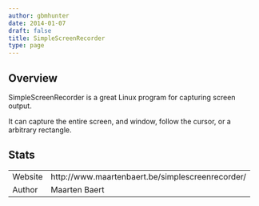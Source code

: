 ```yaml
---
author: gbmhunter
date: 2014-01-07
draft: false
title: SimpleScreenRecorder
type: page
---
```


## Overview

SimpleScreenRecorder is a great Linux program for capturing screen output.

It can capture the entire screen, and window, follow the cursor, or a arbitrary rectangle.

## Stats

<table >
	<tbody >
		<tr >
			
<td >Website
</td>
			
<td >http://www.maartenbaert.be/simplescreenrecorder/
</td>
		</tr>
		<tr >
			
<td >Author
</td>
			
<td >Maarten Baert
</td>
		</tr>
	</tbody>
</table>
